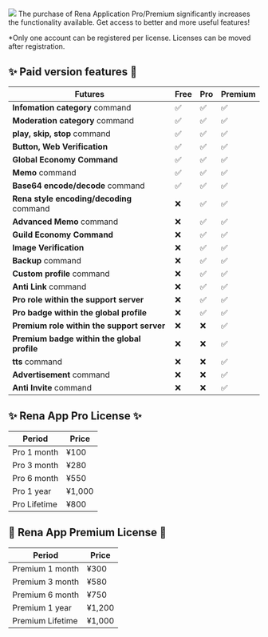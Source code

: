 #

![](/static/renaapp_pro.png)
The purchase of Rena Application Pro/Premium significantly increases the functionality available. Get access to better and more useful features!

\*Only one account can be registered per license. Licenses can be moved after registration.

## ✨ Paid version features 💎

| Futures                                     | Free | Pro | Premium |
| ------------------------------------------- | ---- | --- | ------- |
| **Infomation category** command             | ✅   | ✅  | ✅      |
| **Moderation category** command             | ✅   | ✅  | ✅      |
| **play, skip, stop** command                | ✅   | ✅  | ✅      |
| **Button, Web Verification**                | ✅   | ✅  | ✅      |
| **Global Economy Command**                  | ✅   | ✅  | ✅      |
| **Memo** command                            | ✅   | ✅  | ✅      |
| **Base64 encode/decode** command            | ✅   | ✅  | ✅      |
| **Rena style encoding/decoding** command    | ❌   | ✅  | ✅      |
| **Advanced Memo** command                   | ❌   | ✅  | ✅      |
| **Guild Economy Command**                   | ❌   | ✅  | ✅      |
| **Image Verification**                      | ❌   | ✅  | ✅      |
| **Backup** command                          | ❌   | ✅  | ✅      |
| **Custom profile** command                  | ❌   | ✅  | ✅      |
| **Anti Link** command                       | ❌   | ✅  | ✅      |
| **Pro role within the support server**      | ❌   | ✅  | ✅      |
| **Pro badge within the global profile**     | ❌   | ✅  | ✅      |
| **Premium role within the support server**  | ❌   | ❌  | ✅      |
| **Premium badge within the global profile** | ❌   | ❌  | ✅      |
| **tts** command                             | ❌   | ❌  | ✅      |
| **Advertisement** command                   | ❌   | ❌  | ✅      |
| **Anti Invite** command                     | ❌   | ❌  | ✅      |

## ✨ Rena App Pro License ✨

| Period       | Price  |
| ------------ | ------ |
| Pro 1 month  | ¥100   |
| Pro 3 month  | ¥280   |
| Pro 6 month  | ¥550   |
| Pro 1 year   | ¥1,000 |
| Pro Lifetime | ¥800   |

## 💎 Rena App Premium License 💎

| Period           | Price  |
| ---------------- | ------ |
| Premium 1 month  | ¥300   |
| Premium 3 month  | ¥580   |
| Premium 6 month  | ¥750   |
| Premium 1 year   | ¥1,200 |
| Premium Lifetime | ¥1,000 |
